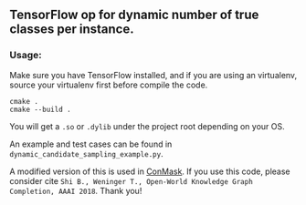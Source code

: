 ## TensorFlow op for dynamic number of true classes per instance.


### Usage:

Make sure you have TensorFlow installed, and if you are using an virtualenv, source your virtualenv first before compile the code.

```
cmake .
cmake --build .
```

You will get a `.so` or `.dylib` under the project root depending on your OS.

An example and test cases can be found in `dynamic_candidate_sampling_example.py`.

A modified version of this is used in [ConMask](https://github.com/bxshi/ConMask). If you use this code, please consider cite
`Shi B., Weninger T., Open-World Knowledge Graph Completion, AAAI 2018`. Thank you!
